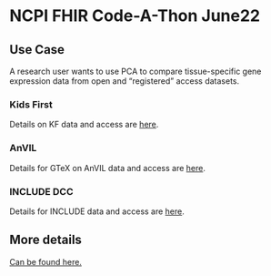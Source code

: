 # NCPI FHIR Code-A-Thon June22

## Use Case
A research user wants to use PCA to compare tissue-specific gene expression data from open and “registered” access datasets. 

### Kids First
Details on KF data and access are [here](Kids_First.md).

### AnVIL
Details for GTeX on AnVIL data and access are [here](https://github.com/NIH-NCPI/FHIR-CAT-June22/blob/main/AnVIL_GTEx.md).

### INCLUDE DCC
Details for INCLUDE data and access are [here](INCLUDE.md).

## More details
[Can be found here.](https://docs.google.com/document/d/1NXM0mVTDwQt0CALGMByI4mjCs3BNkRM97YLOw0p0yiU/edit)

